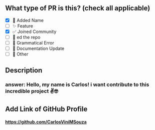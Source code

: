 ## What type of PR is this? (check all applicable)

- [x] 🚀 Added Name
- [ ] ✨ Feature
- [x] ✅ Joined Community
- [ ] 🌟 ed the repo
- [ ] 🐛 Grammatical Error
- [ ] 📝 Documentation Update
- [ ] 🚩 Other

## Description

### answer: Hello, my name is Carlos! i want contribute to this incredible project ✌️🤓 
## Add Link of GitHub Profile

#### https://github.com/CarlosViniMSouza